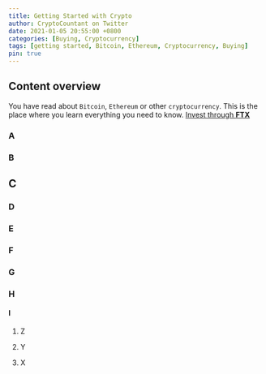 ```yaml
---
title: Getting Started with Crypto
author: CryptoCountant on Twitter
date: 2021-01-05 20:55:00 +0800
categories: [Buying, Cryptocurrency]
tags: [getting started, Bitcoin, Ethereum, Cryptocurrency, Buying]
pin: true
---
```



## Content overview

 You have read about `Bitcoin`, `Ethereum` or other `cryptocurrency`. This is the place where you learn everything you need to know.
[Invest through **FTX**](http://ftx.com/#a=5890165)

### A

### B

## C

### D

### E

### F

### G

### H

#### I


1. Z

2. Y

3. X
